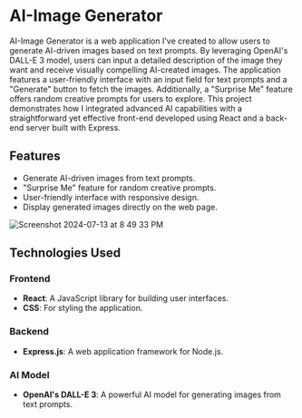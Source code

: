 # AI-Image Generator

AI-Image Generator is a web application I've created to allow users to generate AI-driven images based on text prompts. By leveraging OpenAI's DALL-E 3 model, users can input a detailed description of the image they want and receive visually compelling AI-created images. The application features a user-friendly interface with an input field for text prompts and a "Generate" button to fetch the images. Additionally, a "Surprise Me" feature offers random creative prompts for users to explore. This project demonstrates how I integrated advanced AI capabilities with a straightforward yet effective front-end developed using React and a back-end server built with Express.

## Features

- Generate AI-driven images from text prompts.
- "Surprise Me" feature for random creative prompts.
- User-friendly interface with responsive design.
- Display generated images directly on the web page.

![Screenshot 2024-07-13 at 8 49 33 PM](https://github.com/user-attachments/assets/b55ccef3-4d48-42f2-91b8-0666fcd484ca)

## Technologies Used

### Frontend
- **React**: A JavaScript library for building user interfaces.
- **CSS**: For styling the application.

### Backend
- **Express.js**: A web application framework for Node.js.

### AI Model
- **OpenAI's DALL-E 3**: A powerful AI model for generating images from text prompts.

